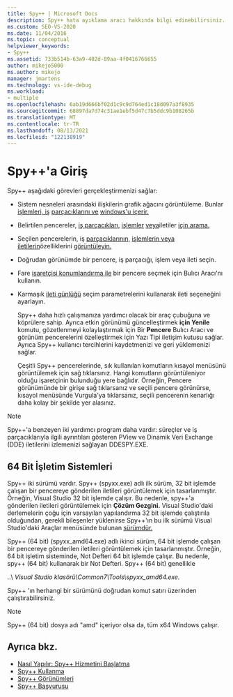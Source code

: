 ```yaml
---
title: Spy++ | Microsoft Docs
description: Spy++ hata ayıklama aracı hakkında bilgi edinebilirsiniz. Sistem nesnesi ilişkilerinin grafik ağacını görüntüleme. Seçili pencereler, iş parçacıkları, işlemler veya iletiler için özellikleri al.
ms.custom: SEO-VS-2020
ms.date: 11/04/2016
ms.topic: conceptual
helpviewer_keywords:
- Spy++
ms.assetid: 733b514b-63a9-402d-89aa-4f0416766655
author: mikejo5000
ms.author: mikejo
manager: jmartens
ms.technology: vs-ide-debug
ms.workload:
- multiple
ms.openlocfilehash: 6ab19d666bf02d1c9c9d764ed1c18d097a3f8935
ms.sourcegitcommit: 68897da7d74c31ae1ebf5d47c7b5ddc9b108265b
ms.translationtype: MT
ms.contentlocale: tr-TR
ms.lasthandoff: 08/13/2021
ms.locfileid: "122138919"
---
```

# <a name="introducing-spy"></a>Spy++'a Giriş
Spy++ aşağıdaki görevleri gerçekleştirmenizi sağlar:

- Sistem nesneleri arasındaki ilişkilerin grafik ağacını görüntüleme. Bunlar [işlemleri, iş](../debugger/processes-view.md) [parçacıklarını ve](../debugger/threads-view.md) [windows'u içerir.](../debugger/windows-view.md)

- Belirtilen pencereler, [iş parçacıkları,](../debugger/how-to-search-for-a-window-in-windows-view.md) [işlemler](../debugger/how-to-search-for-a-thread-in-threads-view.md) [veya](../debugger/how-to-search-for-a-process-in-processes-view.md)iletiler [için arama.](../debugger/how-to-search-for-a-message-in-messages-view.md)

- Seçilen pencerelerin, iş [](../debugger/how-to-display-thread-properties.md) [parçacıklarının,](../debugger/how-to-display-window-properties.md) [işlemlerin veya iletilerin](../debugger/how-to-display-process-properties.md)özelliklerini [görüntüleyin.](../debugger/how-to-display-message-properties.md)

- Doğrudan görünümde bir pencere, iş parçacığı, işlem veya ileti seçin.

- Fare [işaretçisi konumlandırma ile](../debugger/how-to-use-the-finder-tool.md) bir pencere seçmek için Bulıcı Aracı'nı kullanın.

- Karmaşık [ileti günlüğü](../debugger/how-to-open-messages-view-from-find-window.md) seçim parametrelerini kullanarak ileti seçeneğini ayarlayın.

  Spy++ daha hızlı çalışmanıza yardımcı olacak bir araç çubuğuna ve köprülere sahip. Ayrıca etkin görünümü güncelleştirmek **için Yenile** komutu, gözetlenmeyi kolaylaştırmak için Bir  **Pencere** Bulıcı Aracı ve görünüm pencerelerini özelleştirmek için Yazı Tipi iletişim kutusu sağlar. Ayrıca Spy++ kullanıcı tercihlerini kaydetmenizi ve geri yüklemenizi sağlar.

  Çeşitli Spy++ pencerelerinde, sık kullanılan komutların kısayol menüsünü görüntülemek için sağ tıklarsınız. Hangi komutların görüntüleniyor olduğu işaretçinin bulunduğu yere bağlıdır. Örneğin, Pencere görünümünde bir girişe sağ tıklarsanız ve seçili pencere  görünürse, kısayol menüsünde Vurgula'ya tıklarsanız, seçili pencerenin kenarlığı daha kolay bir şekilde yer alasınız.

> [!NOTE]
> Spy++'a benzeyen iki yardımcı program daha vardır: süreçler ve iş parçacıklarıyla ilgili ayrıntıları gösteren PView ve Dinamik Veri Exchange (DDE) iletilerini izlemenizi sağlayan DDESPY.EXE.

## <a name="64-bit-operating-systems"></a>64 Bit İşletim Sistemleri
 Spy++ iki sürümü vardır. Spy++ (spyxx.exe) adlı ilk sürüm, 32 bit işlemde çalışan bir pencereye gönderilen iletileri görüntülemek için tasarlanmıştır. Örneğin, Visual Studio 32 bit işlemde çalışır. Bu nedenle, spy++'a gönderilen iletileri görüntülemek için **Çözüm Gezgini.** Visual Studio'daki derlemelerin çoğu için varsayılan yapılandırma 32 bit işlemde çalıştırıla olduğundan, gerekli bileşenler yüklenirse Spy++'ın bu ilk sürümü Visual Studio'daki Araçlar menüsünde bulunan [sürümdür.](../debugger/how-to-start-spy-increment.md) 

 Spy++ (64 bit) (spyxx_amd64.exe) adlı ikinci sürüm, 64 bit işlemde çalışan bir pencereye gönderilen iletileri görüntülemek için tasarlanmıştır. Örneğin, 64 bit işletim sisteminde, Not Defteri 64 bit işlemde çalışır. Bu nedenle, spy++ (64 bit) kullanarak bir Not Defteri. Spy++ (64 bit) genellikle

 ..\\ *Visual Studio klasörü\Common7\Tools\spyxx_amd64.exe.*

 Spy++ 'ın herhangi bir sürümünü doğrudan komut satırı üzerinden çalıştırabilirsiniz.

> [!NOTE]
> Spy++ (64 bit) dosya adı "amd" içeriyor olsa da, tüm x64 Windows çalışır.

## <a name="see-also"></a>Ayrıca bkz.
- [Nasıl Yapılır: Spy++ Hizmetini Başlatma](../debugger/how-to-start-spy-increment.md)
- [Spy++ Kullanma](../debugger/using-spy-increment.md)
- [Spy++ Görünümleri](../debugger/spy-increment-views.md)
- [Spy++ Başvurusu](../debugger/spy-increment-reference.md)